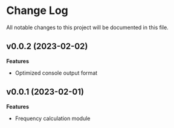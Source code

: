 # Change Log

All notable changes to this project will be documented in this file.

## v0.0.2 (2023-02-02)

**Features**

- Optimized console output format

## v0.0.1 (2023-02-01)

**Features**

- Frequency calculation module
